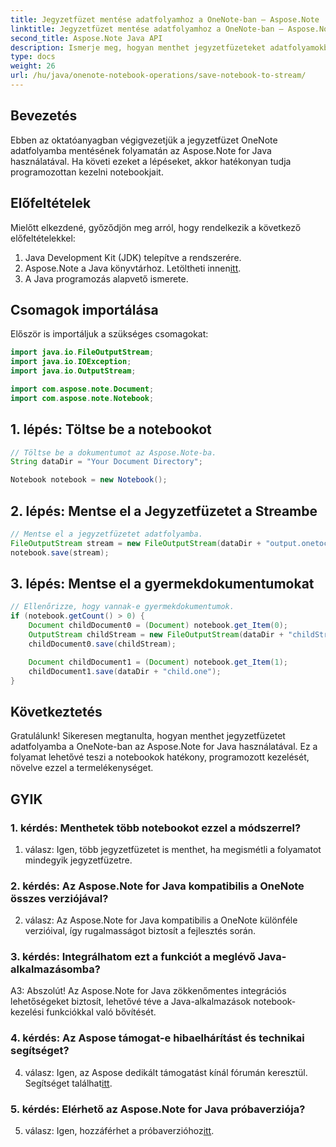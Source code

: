 ```yaml
---
title: Jegyzetfüzet mentése adatfolyamhoz a OneNote-ban – Aspose.Note
linktitle: Jegyzetfüzet mentése adatfolyamhoz a OneNote-ban – Aspose.Note
second_title: Aspose.Note Java API
description: Ismerje meg, hogyan menthet jegyzetfüzeteket adatfolyamokba a OneNote-ban az Aspose.Note for Java segítségével. Növelje a termelékenységet hatékony notebook-kezeléssel.
type: docs
weight: 26
url: /hu/java/onenote-notebook-operations/save-notebook-to-stream/
---
```

## Bevezetés

Ebben az oktatóanyagban végigvezetjük a jegyzetfüzet OneNote adatfolyamba mentésének folyamatán az Aspose.Note for Java használatával. Ha követi ezeket a lépéseket, akkor hatékonyan tudja programozottan kezelni notebookjait.

## Előfeltételek

Mielőtt elkezdené, győződjön meg arról, hogy rendelkezik a következő előfeltételekkel:

1. Java Development Kit (JDK) telepítve a rendszerére.
2.  Aspose.Note a Java könyvtárhoz. Letöltheti innen[itt](https://releases.aspose.com/note/java/).
3. A Java programozás alapvető ismerete.

## Csomagok importálása

Először is importáljuk a szükséges csomagokat:

```java
import java.io.FileOutputStream;
import java.io.IOException;
import java.io.OutputStream;

import com.aspose.note.Document;
import com.aspose.note.Notebook;
```

## 1. lépés: Töltse be a notebookot

```java
// Töltse be a dokumentumot az Aspose.Note-ba.
String dataDir = "Your Document Directory";

Notebook notebook = new Notebook();
```

## 2. lépés: Mentse el a Jegyzetfüzetet a Streambe

```java
// Mentse el a jegyzetfüzetet adatfolyamba.
FileOutputStream stream = new FileOutputStream(dataDir + "output.onetoc2");
notebook.save(stream);
```

## 3. lépés: Mentse el a gyermekdokumentumokat

```java
// Ellenőrizze, hogy vannak-e gyermekdokumentumok.
if (notebook.getCount() > 0) {
    Document childDocument0 = (Document) notebook.get_Item(0);
    OutputStream childStream = new FileOutputStream(dataDir + "childStream.one");
    childDocument0.save(childStream);

    Document childDocument1 = (Document) notebook.get_Item(1);
    childDocument1.save(dataDir + "child.one");
}
```

## Következtetés

Gratulálunk! Sikeresen megtanulta, hogyan menthet jegyzetfüzetet adatfolyamba a OneNote-ban az Aspose.Note for Java használatával. Ez a folyamat lehetővé teszi a notebookok hatékony, programozott kezelését, növelve ezzel a termelékenységet.

## GYIK

### 1. kérdés: Menthetek több notebookot ezzel a módszerrel?

1. válasz: Igen, több jegyzetfüzetet is menthet, ha megismétli a folyamatot mindegyik jegyzetfüzetre.

### 2. kérdés: Az Aspose.Note for Java kompatibilis a OneNote összes verziójával?

2. válasz: Az Aspose.Note for Java kompatibilis a OneNote különféle verzióival, így rugalmasságot biztosít a fejlesztés során.

### 3. kérdés: Integrálhatom ezt a funkciót a meglévő Java-alkalmazásomba?

A3: Abszolút! Az Aspose.Note for Java zökkenőmentes integrációs lehetőségeket biztosít, lehetővé téve a Java-alkalmazások notebook-kezelési funkciókkal való bővítését.

### 4. kérdés: Az Aspose támogat-e hibaelhárítást és technikai segítséget?

 4. válasz: Igen, az Aspose dedikált támogatást kínál fórumán keresztül. Segítséget találhat[itt](https://forum.aspose.com/c/note/28).

### 5. kérdés: Elérhető az Aspose.Note for Java próbaverziója?

 5. válasz: Igen, hozzáférhet a próbaverzióhoz[itt](https://releases.aspose.com/).